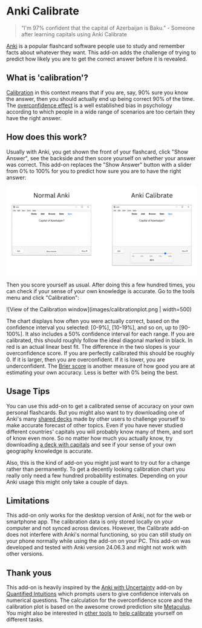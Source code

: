 # Anki Calibrate

> “I'm 97% confident that the capital of Azerbaijan is Baku.” - Someone after learning capitals using Anki Calibrate

[Anki](https://apps.ankiweb.net/) is a popular flashcard software people use to study and remember facts about whatever they want. This add-on adds the challenge of trying to predict how likely you are to get the correct answer before it is revealed.

## What is 'calibration'?

[Calibration](https://en.wikipedia.org/wiki/Calibrated_probability_assessment) in this context means that if you are, say, 90% sure you know the answer, then you should actually end up being correct 90% of the time. The [overconfidence effect](https://en.wikipedia.org/wiki/Overconfidence_effect) is a well established bias in psychology according to which people in a wide range of scenarios are too certain they have the right answer.

## How does this work?
Usually with Anki, you get shown the front of your flashcard, click "Show Answer", see the backside and then score yourself on whether your answer was correct. This add-on replaces the "Show Answer" button with a slider from 0% to 100% for you to predict how sure you are to have the right answer:

![Comparison of normal Anki interface to Anki Calibrate, showing the slider instead of the button on the review screen](images/AnkiCalibrateComparison.png)

Then you score yourself as usual. After doing this a few hundred times, you can check if your sense of your own knowledge is accurate. Go to the tools menu and click "Calibration":

![View of the Calibration window](images/calibrationplot.png | width=500)

The chart displays how often you were actually correct, based on the confidence interval you selected: [0-9%], [10-19%], and so on, up to [90-100%]. It also includes a 50% confidence interval for each range. If you are calibrated, this should roughly follow the ideal diagonal marked in black. In red is an actual linear best fit. The difference in the two slopes is your overconfidence score. If you are perfectly calibrated this should be roughly 0. If it is larger, then you are overconfident. If it is lower, you are underconfident. The [Brier score](https://en.wikipedia.org/wiki/Brier_score) is another measure of how good you are at estimating your own accuracy. Less is better with 0% being the best.

## Usage Tips
You can use this add-on to get a calibrated sense of accuracy on your own personal flashcards. But you might also want to try downloading one of Anki's many [shared decks](https://ankiweb.net/shared/decks) made by other users to challenge yourself to make accurate forecast of other topics. Even if you have never studied different countries' capitals you will probably know many of them, and sort of know even more. So no matter how much you actually know, try downloading [a deck with capitals](https://ankiweb.net/shared/info/123449169) and see if your sense of your own geography knowledge is accurate.

Also, this is the kind of add-on you might just want to try out for a change rather than permanently. To get a decently looking calibration chart you really only need a few hundred probability estimates. Depending on your Anki usage this might only take a couple of days.

## Limitations
This add-on only works for the desktop version of Anki, not for the web or smartphone app. The calibration data is only stored locally on your computer and not synced across devices. However, the Calibrate add-on does not interfere with Anki's normal functioning, so you can still study on your phone normally while using the add-on on your PC. This add-on was developed and tested with Anki version 24.06.3 and might not work with other versions.

## Thank yous
This add-on is heavily inspired by the [Anki with Uncertainty](https://www.quantifiedintuitions.org/anki-with-uncertainty) add-on by [Quantified Intuitions](https://www.quantifiedintuitions.org/) which prompts users to give confidence intervals on numerical questions. The calculation for the overconfidence score and the calibration plot is based on the awesome crowd prediction site [Metaculus](https://www.metaculus.com/questions/). You might also be interested in [other tools](https://www.quantifiedintuitions.org/calibration) to [help calibrate](https://www.openphilanthropy.org/calibration) yourself on different tasks.
